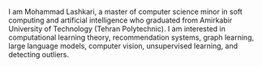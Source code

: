 I am Mohammad Lashkari, a master of computer science minor in soft computing and artificial intelligence who graduated from Amirkabir University of Technology (Tehran Polytechnic). I am interested in computational learning theory, recommendation systems, graph learning, large language models, computer vision, unsupervised learning, and detecting outliers.
